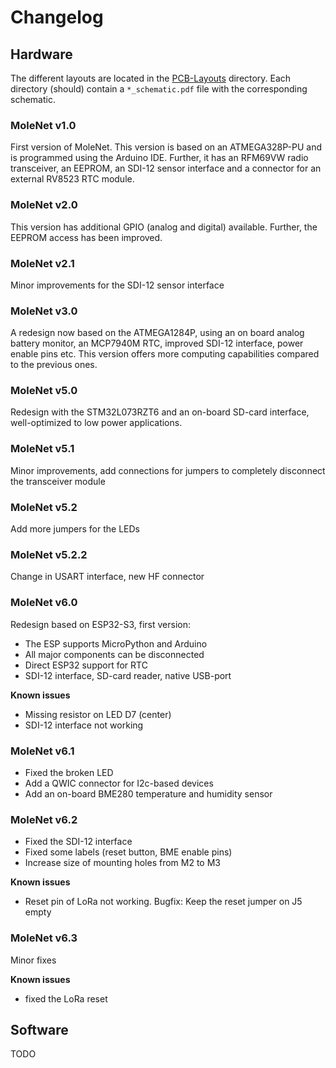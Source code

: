 # Changelog


## Hardware

The different layouts are located in the [PCB-Layouts](PCB-Layouts) directory.
Each directory (should) contain a `*_schematic.pdf` file with the corresponding
schematic.


### MoleNet v1.0

First version of MoleNet. This version is based on an ATMEGA328P-PU and is
programmed using the Arduino IDE. Further, it has an RFM69VW radio transceiver,
an EEPROM, an SDI-12 sensor interface and a connector for an external RV8523 RTC
module.

### MoleNet v2.0

This version has additional GPIO (analog and digital) available. Further, the
EEPROM access has been improved.

### MoleNet v2.1

Minor improvements for the SDI-12 sensor interface

### MoleNet v3.0

A redesign now based on the ATMEGA1284P, using an on board analog battery monitor, an MCP7940M RTC, improved SDI-12 interface, power enable pins etc.
This version offers more computing capabilities compared to the previous ones.

### MoleNet v5.0

Redesign with the STM32L073RZT6 and an on-board SD-card interface,
well-optimized to low power applications.

### MoleNet v5.1

Minor improvements, add connections for jumpers to completely disconnect the
transceiver module

### MoleNet v5.2

Add more jumpers for the LEDs

### MoleNet v5.2.2

Change in USART interface, new HF connector

### MoleNet v6.0

Redesign based on ESP32-S3, first version:

- The ESP supports MicroPython and Arduino
- All major components can be disconnected
- Direct ESP32 support for RTC
- SDI-12 interface, SD-card reader, native USB-port

**Known issues**

- Missing resistor on LED D7 (center)
- SDI-12 interface not working

### MoleNet v6.1

- Fixed the broken LED
- Add a QWIC connector for I2c-based devices
- Add an on-board BME280 temperature and humidity sensor


### MoleNet v6.2

- Fixed the SDI-12 interface
- Fixed some labels (reset button, BME enable pins)
- Increase size of mounting holes from M2 to M3

**Known issues**

- Reset pin of LoRa not working. Bugfix: Keep the reset jumper on J5 empty

### MoleNet v6.3

Minor fixes

**Known issues**

- fixed the LoRa reset


## Software

TODO

